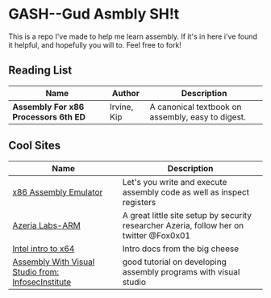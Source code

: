 # GASH--Gud Asmbly SH!t
This is a repo I've made to help me learn assembly. If it's in here i've found it helpful, and hopefully you will to. Feel free to fork!

## Reading List
Name | Author | Description
---- | ----   | ----	
**Assembly For x86 Processors 6th ED** | Irvine, Kip | A canonical textbook on assembly, easy to digest.

## Cool Sites
Name | Description
---- | ----
[x86 Assembly Emulator](http://carlosrafaelgn.com.br/asm86/) | Let's you write and execute assembly code as well as inspect registers
[Azeria Labs-ARM](https://azeria-labs.com) | A great little site setup by security researcher Azeria, follow her on twitter @Fox0x01
[Intel intro to x64](https://software.intel.com/en-us/articles/introduction-to-x64-assembly) | Intro docs from the big cheese
[Assembly With Visual Studio from: InfosecInstitute](http://resources.infosecinstitute.com/assembly-programming-visual-studio-net/) | good tutorial on developing assembly programs with visual studio
